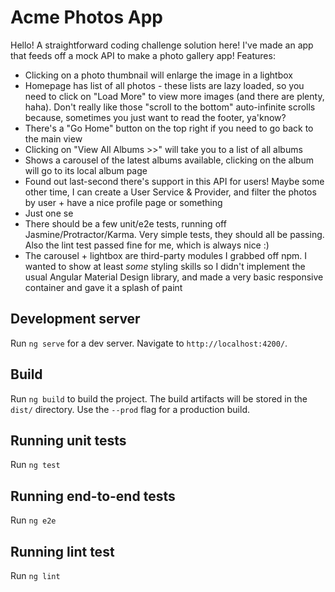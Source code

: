 # Acme Photos App

Hello! A straightforward coding challenge solution here! I've made an app that feeds off a mock API to make a photo gallery app! Features:

* Clicking on a photo thumbnail will enlarge the image in a lightbox
* Homepage has list of all photos - these lists are lazy loaded, so you need to click on "Load More" to view more images (and there are plenty, haha). Don't really like those "scroll to the bottom" auto-infinite scrolls because, sometimes you just want to read the footer, ya'know?
* There's a "Go Home" button on the top right if you need to go back to the main view
* Clicking on "View All Albums >>" will take you to a list of all albums
* Shows a carousel of the latest albums available, clicking on the album will go to its local album page
* Found out last-second there's support in this API for users! Maybe some other time, I can create a User Service & Provider, and filter the photos by user + have a nice profile page or something
* Just one se
* There should be a few unit/e2e tests, running off Jasmine/Protractor/Karma. Very simple tests, they should all be passing. Also the lint test passed fine for me, which is always nice :)
* The carousel + lightbox are third-party modules I grabbed off npm. I wanted to show at least _some_ styling skills so I didn't implement the usual Angular Material Design library, and made a very basic responsive container and gave it a splash of paint

## Development server

Run `ng serve` for a dev server. Navigate to `http://localhost:4200/`.

## Build

Run `ng build` to build the project. The build artifacts will be stored in the `dist/` directory. Use the `--prod` flag for a production build.

## Running unit tests

Run `ng test`

## Running end-to-end tests

Run `ng e2e`

## Running lint test

Run `ng lint`
